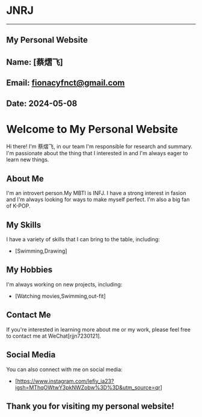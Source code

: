 # JNRJ
---
My Personal Website
---


Name: [蔡熠飞]
---


Email: [fionacyfnct@gmail.com](mailto:your-email@example.com)
---


Date: 2024-05-08
---

# Welcome to My Personal Website

Hi there! I'm 蔡熠飞, in our team I'm responsible for research and summary. I'm passionate about the thing that I interested in and I'm always eager to learn new things.

## About Me

I'm an introvert person.My MBTI is INFJ. I have a strong interest in fasion and I'm always looking for ways to make myself perfect. I'm also a big fan of K-POP.

## My Skills

I have a variety of skills that I can bring to the table, including:

* [Swimming,Drawing]

## My Hobbies

I'm always working on new projects, including:

* [Watching movies,Swimming,out-fit]

## Contact Me

If you're interested in learning more about me or my work, please feel free to contact me at WeChat[rjjn7230121].

## Social Media

You can also connect with me on social media:

* [https://www.instagram.com/lefiy_ia23?igsh=MThqOWtwY3pkNWZobw%3D%3D&utm_source=qr]

## Thank you for visiting my personal website!